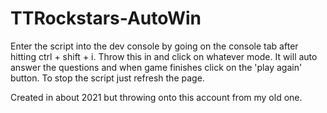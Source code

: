 # TTRockstars-AutoWin
Enter the script into the dev console by going on the console tab after hitting ctrl + shift + i. Throw this in and click on whatever mode. It will auto answer the questions and when game finishes click on the 'play again' button. To stop the script just refresh the page.

Created in about 2021 but throwing onto this account from my old one.
